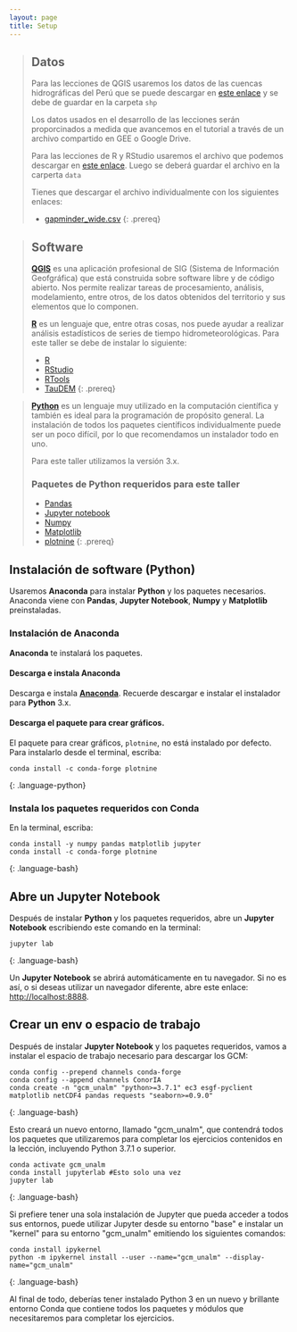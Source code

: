 ```yaml
---
layout: page
title: Setup
---
```


> ## Datos
> Para las lecciones de QGIS usaremos los datos de las cuencas hidrográficas del Perú que se puede descargar en [este enlace](https://downgit.github.io/#/home?url=https://github.com/hasencios/M1_MH_RMC_UNALM/blob/gh-pages/data/shp.rar)
> y se debe de guardar en la carpeta `shp`
>
> Los datos usados en el desarrollo de las lecciones serán proporcinados a medida que avancemos en el tutorial a través de un archivo compartido en GEE o Google Drive.
>
> Para las lecciones de R y RStudio usaremos el archivo que podemos descargar en [este enlace](https://minhaskamal.github.io/DownGit/#/home?url=https://github.com/weecology/portal-teachingdb).  Luego se deberá
> guardar el archivo en la carperta `data`
> 
> Tienes que descargar el archivo individualmente con los siguientes enlaces:
>
> - [gapminder_wide.csv](https://downgit.github.io/#/home?url=https://github.com/hasencios/M1_MH_RMC_UNALM/blob/gh-pages/data/gapminder_wide.csv)
{: .prereq}



> ## Software
> [**QGIS**](https://www.qgis.org/en/site/) es una aplicación profesional de SIG (Sistema de Información Geofgráfica) que está construida sobre software libre y de código abierto. Nos permite realizar tareas de procesamiento, análisis, modelamiento, entre otros,
> de los datos obtenidos del territorio y sus elementos que lo componen.
>
> [**R**](https://www.r-project.org/) es un lenguaje que, entre otras cosas, nos puede ayudar a realizar análisis estadísticos de series de tiempo hidrometeorológicas. Para este taller se debe de instalar lo siguiente:
> * [R](https://cran.r-project.org/bin/windows/base/)
> * [RStudio](https://rstudio.com/products/rstudio/download/)
> * [RTools](https://cran.r-project.org/bin/windows/Rtools/)
> * [TauDEM](https://github.com/dtarb/TauDEM/releases/download/v5.3.7/TauDEM537_setup.exe)
{: .prereq}

> [**Python**](http://python.org) es un lenguaje muy utilizado en
> la computación científica y también es ideal para la programación de propósito general.
> La instalación de todos los paquetes científicos individualmente puede ser
> un poco difícil, por lo que recomendamos un instalador todo en uno.
>
> Para este taller utilizamos la versión 3.x.
>
> ### Paquetes de **Python** requeridos para este taller
>
> * [Pandas](http://pandas.pydata.org/)
> * [Jupyter notebook](http://jupyter.org/)
> * [Numpy](http://www.numpy.org/)
> * [Matplotlib](http://matplotlib.org/)
> * [plotnine](https://github.com/has2k1/plotnine)
{: .prereq}

## Instalación de software (Python)

Usaremos **Anaconda** para instalar **Python** y los paquetes necesarios.
Anaconda viene con **Pandas**, **Jupyter Notebook**, **Numpy** y **Matplotlib** preinstaladas.


### Instalación de **Anaconda**

**Anaconda** te instalará los paquetes.

#### Descarga e instala **Anaconda**

Descarga e instala [**Anaconda**](https://www.anaconda.com/products/individual).
Recuerde descargar e instalar el instalador para **Python** 3.x.

#### Descarga el paquete para crear gráficos.

El paquete para crear gráficos, `plotnine`, no está instalado por defecto.
Para instalarlo desde el terminal, escriba:

~~~
conda install -c conda-forge plotnine
~~~
{: .language-python}

### Instala los paquetes requeridos con **Conda**

En la terminal, escriba:

~~~
conda install -y numpy pandas matplotlib jupyter
conda install -c conda-forge plotnine
~~~
{: .language-bash}

## Abre un **Jupyter Notebook**

Después de instalar **Python** y los paquetes requeridos,
abre un **Jupyter Notebook** escribiendo este comando en la terminal:

~~~
jupyter lab
~~~
{: .language-bash}

Un **Jupyter Notebook** se abrirá automáticamente en tu navegador.
Si no es así, o si deseas utilizar un navegador diferente, abre este enlace: <http://localhost:8888>.

## Crear un **env** o espacio de trabajo

Después de instalar **Jupyter Notebook** y los paquetes requeridos,
vamos a instalar el espacio de trabajo necesario para descargar los GCM:

~~~
conda config --prepend channels conda-forge
conda config --append channels ConorIA
conda create -n "gcm_unalm" "python>=3.7.1" ec3 esgf-pyclient matplotlib netCDF4 pandas requests "seaborn>=0.9.0"
~~~
{: .language-bash}

Esto creará un nuevo entorno, llamado "gcm_unalm", que contendrá todos los paquetes que utilizaremos para completar los ejercicios contenidos en la lección, incluyendo Python 3.7.1 o superior.

~~~
conda activate gcm_unalm
conda install jupyterlab #Esto solo una vez
jupyter lab 
~~~
{: .language-bash}

Si prefiere tener una sola instalación de Jupyter que pueda acceder a todos sus entornos, puede utilizar Jupyter desde su entorno "base" e instalar un "kernel" para su entorno "gcm_unalm" emitiendo los siguientes comandos: 

~~~
conda install ipykernel
python -m ipykernel install --user --name="gcm_unalm" --display-name="gcm_unalm"
~~~
{: .language-bash}

Al final de todo, deberías tener instalado Python 3 en un nuevo y brillante entorno Conda que contiene todos los paquetes y módulos que necesitaremos para completar los ejercicios.
